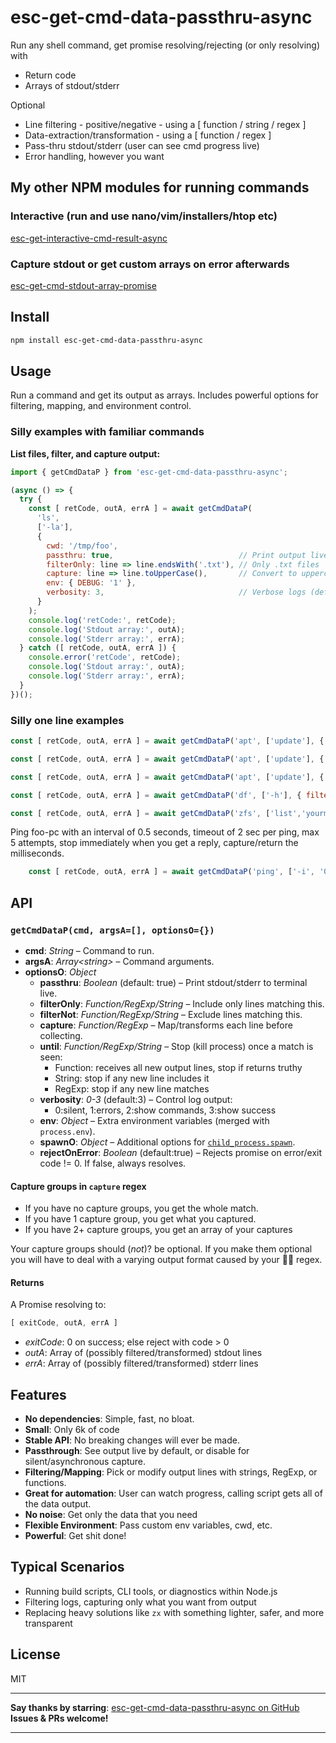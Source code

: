 # esc-get-cmd-data-passthru-async

Run any shell command, get promise resolving/rejecting (or only resolving) with

* Return code
* Arrays of stdout/stderr

Optional
* Line filtering - positive/negative - using a [ function / string / regex ]
* Data-extraction/transformation - using a [ function / regex ]
* Pass-thru stdout/stderr (user can see cmd progress live)
* Error handling, however you want

## My other NPM modules for running commands

### Interactive (run and use nano/vim/installers/htop etc)

[esc-get-interactive-cmd-result-async](https://www.npmjs.com/package/esc-get-interactive-cmd-result-async)

### Capture stdout or get custom arrays on error afterwards

[esc-get-cmd-stdout-array-promise](https://www.npmjs.com/package/esc-get-cmd-stdout-array-promise)


## Install

```sh
npm install esc-get-cmd-data-passthru-async
```

## Usage

Run a command and get its output as arrays. Includes powerful options for filtering, mapping, and environment control.

### Silly examples with familiar commands

**List files, filter, and capture output:**

```js
import { getCmdDataP } from 'esc-get-cmd-data-passthru-async';

(async () => {
  try {
    const [ retCode, outA, errA ] = await getCmdDataP(
      'ls',
      ['-la'],
      {
        cwd: '/tmp/foo',
        passthru: true,                            // Print output live (default: true)
        filterOnly: line => line.endsWith('.txt'), // Only .txt files
        capture: line => line.toUpperCase(),       // Convert to uppercase
        env: { DEBUG: '1' },
        verbosity: 3,                              // Verbose logs (default: 3)
      }
    );
    console.log('retCode:', retCode);
    console.log('Stdout array:', outA);
    console.log('Stderr array:', errA);
  } catch ([ retCode, outA, errA ]) {
    console.error('retCode', retCode);
    console.log('Stdout array:', outA);
    console.log('Stderr array:', errA);
  }
})();
```

### Silly one line examples

```js
const [ retCode, outA, errA ] = await getCmdDataP('apt', ['update'], { capture:/https?:\/\/[^ ]+/ }); // get only the apt URL's
```

```js
const [ retCode, outA, errA ] = await getCmdDataP('apt', ['update'], { filterOnly:'Hit', filterNot:'debian.org/' }); // Only get the lines containing Hit, but not the debian.org related lines.
```

```js
const [ retCode, outA, errA ] = await getCmdDataP('apt', ['update'], { filterOnly:/(E|Err):/ }); // get only the apt URL's
```

```js
const [ retCode, outA, errA ] = await getCmdDataP('df', ['-h'], { filterOnly:/(^Filesystem | \/$)/ }); // Get the headings and only the root filesystem's stats
```

```js
const [ retCode, outA, errA ] = await getCmdDataP('zfs', ['list','yourmom'], { filterNot:/^NAME / });
```

Ping foo-pc with an interval of 0.5 seconds, timeout of 2 sec per ping, max 5 attempts, stop immediately when you get a reply, capture/return the milliseconds.

```js
    const [ retCode, outA, errA ] = await getCmdDataP('ping', ['-i', '0.5', '-W', '2', '-c', '5', 'foo-pc'], { capture:/bytes from.+time=([\d.]+)/, until:'bytes from' });
```

## API

### `getCmdDataP(cmd, argsA=[], optionsO={})`

- **cmd**: _String_ – Command to run.
- **argsA**: _Array&lt;string&gt;_ – Command arguments.
- **optionsO**: _Object_
  - **passthru**: _Boolean_ (default: true) – Print stdout/stderr to terminal live.
  - **filterOnly**: _Function/RegExp/String_ – Include only lines matching this.
  - **filterNot**:  _Function/RegExp/String_ – Exclude lines matching this.
  - **capture**:    _Function/RegExp_        – Map/transforms each line before collecting.
  - **until**:      _Function/RegExp/String_ – Stop (kill process) once a match is seen:  
    - Function: receives all new output lines, stop if returns truthy  
    - String: stop if any new line includes it  
    - RegExp: stop if any new line matches  
  - **verbosity**:  _0-3_ (default:3) – Control log output:
    - 0:silent, 1:errors, 2:show commands, 3:show success
  - **env**:        _Object_ – Extra environment variables (merged with `process.env`).
  - **spawnO**:     _Object_ – Additional options for [`child_process.spawn`](https://nodejs.org/api/child_process.html#child_processspawncommand-args-options).
  - **rejectOnError**: _Boolean_ (default:true) – Rejects promise on error/exit code != 0. If false, always resolves.

#### Capture groups in `capture` regex
* If you have no capture groups, you get the whole match.
* If you have 1 capture group, you get what you captured.
* If you have 2+ capture groups, you get an array of your captures

Your capture groups should (_not_)? be optional. If you make them optional you will have to deal with a varying output format caused by your 🐂💩 regex.

#### Returns

A Promise resolving to:

```js
[ exitCode, outA, errA ]
```

- _exitCode_: 0 on success; else reject with code > 0
- _outA_: Array of (possibly filtered/transformed) stdout lines
- _errA_: Array of (possibly filtered/transformed) stderr lines

## Features

- **No dependencies**: Simple, fast, no bloat.
- **Small**: Only 6k of code
- **Stable API**: No breaking changes will ever be made.
- **Passthrough**: See output live by default, or disable for silent/asynchronous capture.
- **Filtering/Mapping**: Pick or modify output lines with strings, RegExp, or functions.
- **Great for automation**: User can watch progress, calling script gets all of the data output.
- **No noise**: Get only the data that you need
- **Flexible Environment**: Pass custom env variables, cwd, etc.
- **Powerful**: Get shit done!

## Typical Scenarios

- Running build scripts, CLI tools, or diagnostics within Node.js
- Filtering logs, capturing only what you want from output
- Replacing heavy solutions like `zx` with something lighter, safer, and more transparent

## License

MIT

---

**Say thanks by starring**: [esc-get-cmd-data-passthru-async on GitHub](https://github.com/softwarecreations/esc-get-cmd-data-passthru-async)  
**Issues & PRs welcome!**

---
